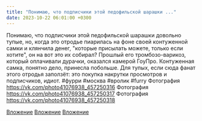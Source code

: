 ```yaml
---
title: "Понимаю, что подписчики этой педофильской шарашки ..."
date: 2023-10-22 06:01:00 +0300
---
```


Понимаю, что подписчики этой педофильской шарашки довольно тупые, но, когда это отродье пиарилась на фоне своей контуженной самки и клянчила денег, "которые присылать можете, только если хотите", он на вот это их собирал?
Прошлый его тромбозо-варикоз, который оплачивали дурачки, оказался камерой ГоуПро. Контуженная самка, понятно дело, принесла побольше.
Для тупых, если сюда фанат этого отродья заползёт: это покупка накрутки просмотров и подписчиков, идиот.
#фурри #москва #вролик #furry
Фотография
https://vk.com/photo41076938_457250316
Фотография
https://vk.com/photo41076938_457250317
Фотография
https://vk.com/photo41076938_457250318

[Вложение](https://vk.com/photo41076938_457250316)
[Вложение](https://vk.com/photo41076938_457250317)
[Вложение](https://vk.com/photo41076938_457250318)
